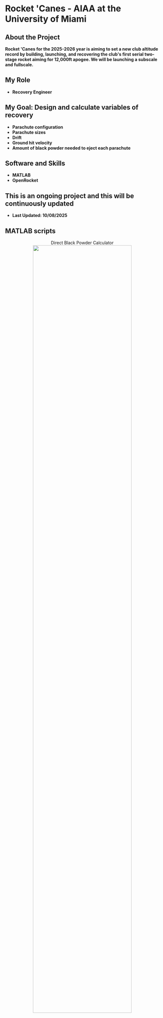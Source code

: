 <h1>Rocket 'Canes - AIAA at the University of Miami</h1>

<h2>About the Project</h2>
<b>Rocket 'Canes for the 2025-2026 year is aiming to set a new club altitude record by building, launching, and recovering the club's first serial two-stage rocket aiming for 12,000ft apogee. We will be launching a subscale and fullscale.</b>

<h2>My Role</h2>

- <b>Recovery Engineer</b>

<h2>My Goal: Design and calculate variables of recovery</h2>

- <b>Parachute configuration</b>
- <b>Parachute sizes</b>
- <b>Drift</b>
- <b>Ground hit velocity</b>
- <b>Amount of black powder needed to eject each parachute</b>



<h2>Software and Skills</h2>

- <b>MATLAB</b> 
- <b>OpenRocket</b>
<h2>This is an ongoing project and this will be continuously updated</h2>

- <b>Last Updated: 10/08/2025</b> 

<h2>MATLAB scripts</h2>
<p align="center">
Direct Black Powder Calculator<br/>
<img src="https://i.postimg.cc/0NqZv44b/image.png" height=80% width=80%/>
<br />
<br />
Multi Black Powder Calculations<br/>
<img src="https://i.postimg.cc/SsnGfp27/image.png" height=80% width=80%/>
<br />
<br />
Subscale Black Powder Results in grams<br/>
<img src="https://i.postimg.cc/1tyQ8J8s/image.png" height=80% width=80%/>
<br />
<br />
Ground Hit Velocity Calculator<br/>
<img src="https://i.postimg.cc/XJNYRVck/image.png" height=80% width=80%/>
<br />
<br />
